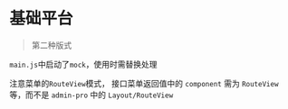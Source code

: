 # 基础平台

> 第二种版式

`main.js`中启动了`mock`，使用时需替换处理

注意菜单的`RouteView`模式， 接口菜单返回值中的 `component`  需为 `RouteView` 等，而不是 `admin-pro` 中的 `Layout/RouteView`

